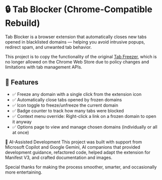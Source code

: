 # 🔒 Tab Blocker (Chrome-Compatible Rebuild)

Tab Blocker is a browser extension that automatically closes new tabs opened in blacklisted domains — helping you avoid intrusive popups, redirect spam, and unwanted tab behavior.

This project is to copy the functionality of the original [Tab Freezer](https://github.com/lynk/webext-tabfreezer), which is no longer allowed on the Chrome Web Store due to policy changes and limitations with tab management APIs.

## 🚀 Features

- ✅ Freeze any domain with a single click from the extension icon
- ✅ Automatically close tabs opened by frozen domains
- ✅ Icon toggle to freeze/unfreeze the current domain
- ✅ Badge counter to track how many tabs were blocked
- ✅ Context menu override: Right-click a link on a frozen domain to open it anyway
- ✅ Options page to view and manage chosen domains (individually or all at once)

🤖 AI-Assisted Development
This project was built with support from Microsoft Copilot and Google Gemini, AI companions that provided development guidance, refactored code, helped adapt the extension for Manifest V3, and crafted documentation and images.

Special thanks for making the process smoother, smarter, and occasionally more entertaining.
